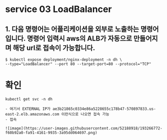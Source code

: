 # service 03 LoadBalancer

## 1. 다음 명령어는 어플리케이션을 외부로 노출하는 명령어입니다. 명령어 입력시 aws의 ALB가 자동으로 만들어지며 해당 url로 접속이 가능합니다.
```
$ kubectl expose deployment/nginx-deployment -n dh \
--type="LoadBalancer" --port 80 --target-port=80 --protocol="TCP"
```

# 확인
```
kubectl get svc -n dh

- 여기서 EXTERNAL IP가 ae3b21865c0334e86a5228655c178b47-570897833.us-east-2.elb.amazonaws.com 이런식으로 나오면 접속 가능
- 접속

![image](https://user-images.githubusercontent.com/52188918/193266772-f60b92a0-fa91-4161-9935-3a95dd064697.png)

